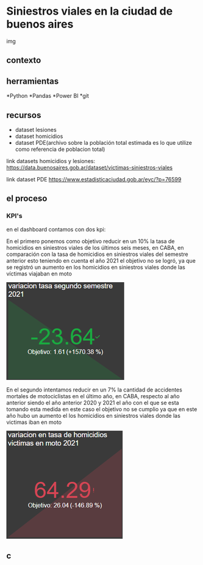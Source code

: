 # Siniestros viales en la ciudad de buenos aires

img

## contexto





## herramientas

*Python
*Pandas
*Power BI
*git

## recursos

* dataset lesiones
* dataset homicidios
* dataset PDE(archivo sobre la población total estimada es lo que utilize como referencia de poblacion total)

link datasets homicidios y lesiones: https://data.buenosaires.gob.ar/dataset/victimas-siniestros-viales

link dataset PDE https://www.estadisticaciudad.gob.ar/eyc/?p=76599

## el proceso







### KPI's
en el dashboard contamos con dos kpi:

En el primero ponemos como objetivo reducir en un 10% la tasa de homicidios en siniestros viales de los últimos seis meses, en CABA, en comparación con la tasa de homicidios en siniestros viales del semestre anterior esto teniendo en cuenta el año 2021
el objetivo no se logró, ya que se registró un aumento en los homicidios en siniestros viales donde las víctimas viajaban en moto

![Alt text](src/kpi_1.png)

En el segundo intentamos reducir en un 7% la cantidad de accidentes mortales de motociclistas en el último año, en CABA, respecto al año anterior siendo el año anterior 2020 y 2021 el año con el que se esta tomando esta medida
en este caso el objetivo no se cumplio ya que en este año hubo un aumento el los homicidios en siniestros viales donde las victimas iban en moto

![Alt text](src/kpi_2.png)

## c
